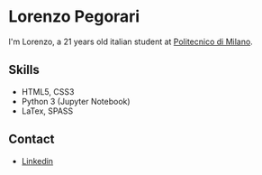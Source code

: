 # Lorenzo Pegorari
I'm Lorenzo, a 21 years old italian student at [Politecnico di Milano](https://www.polimi.it/).
## Skills
- HTML5, CSS3
- Python 3 (Jupyter Notebook)
- LaTex, SPASS
## Contact
- [Linkedin](https://linkedin.com/in/lorenzopegorari) 
